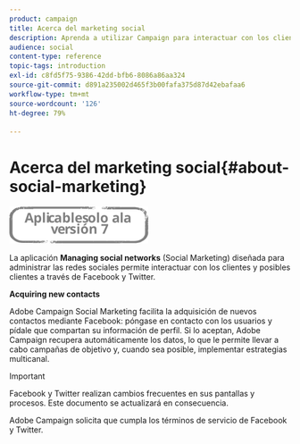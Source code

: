 ```yaml
---
product: campaign
title: Acerca del marketing social
description: Aprenda a utilizar Campaign para interactuar con los clientes a través de Facebook y Twitter
audience: social
content-type: reference
topic-tags: introduction
exl-id: c8fd5f75-9386-42dd-bfb6-8086a86aa324
source-git-commit: d891a235002d465f3b00fafa375d87d42ebafaa6
workflow-type: tm+mt
source-wordcount: '126'
ht-degree: 79%

---
```


# Acerca del marketing social{#about-social-marketing}

![](../../assets/v7-only.svg)

La aplicación **Managing social networks** (Social Marketing) diseñada para administrar las redes sociales permite interactuar con los clientes y posibles clientes a través de Facebook y Twitter.

**Acquiring new contacts**

Adobe Campaign Social Marketing facilita la adquisición de nuevos contactos mediante Facebook: póngase en contacto con los usuarios y pídale que compartan su información de perfil. Si lo aceptan, Adobe Campaign recupera automáticamente los datos, lo que le permite llevar a cabo campañas de objetivo y, cuando sea posible, implementar estrategias multicanal.

>[!IMPORTANT]
>
>Facebook y Twitter realizan cambios frecuentes en sus pantallas y procesos. Este documento se actualizará en consecuencia.
>
>Adobe Campaign solicita que cumpla los términos de servicio de Facebook y Twitter.
